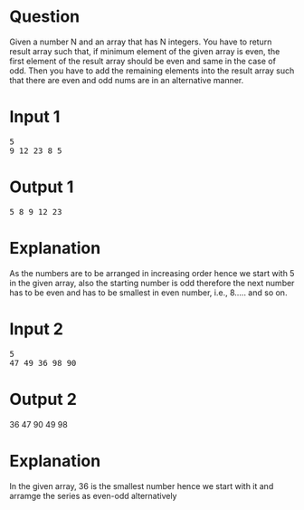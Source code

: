 # Question
Given a number N and an array that has N integers. You have to return result array such that, if minimum element of the given array is even, the first element of the result array
should be even and same in the case of odd. Then you have to add the remaining elements into the result array such that there are even and odd nums are in an alternative manner.

# Input 1
<pre>
5
9 12 23 8 5
</pre>

# Output 1
<pre>
5 8 9 12 23
</pre>

# Explanation
As the numbers are to be arranged in increasing order hence we start with 5 in the given array, also the starting number is odd therefore the next number has to be even and has to
be smallest in even number, i.e., 8..... and so on.

# Input 2
<pre>
5
47 49 36 98 90
</pre>

# Output 2
36 47 90 49 98

# Explanation
In the given array, 36 is the smallest number hence we start with it and arramge the series as even-odd alternatively
